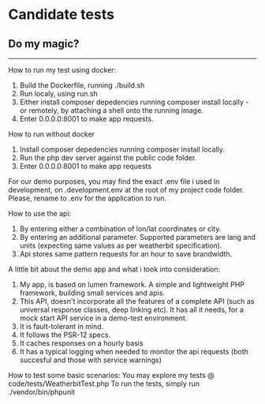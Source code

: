 # Candidate tests
## Do my magic?

-----------------------------------------------

How to run my test using docker:
1. Build the Dockerfile, running ./build.sh
2. Run localy, using run.sh
3. Either install composer depedencies running composer install locally - or remotely, by attaching a shell onto the running image.
4. Enter 0.0.0.0:8001 to make app requests.

How to run without docker
1. Install composer depedencies running composer install locally.
2. Run the php dev server against the public code folder.
3. Enter 0.0.0.0:8001 to make app requests

For our demo purposes, you may find the exact .env file i used in development, on .development.env at the root of my project code folder.
Please, rename to .env for the application to run.

How to use the api:
1. By entering either a combination of lon/lat coordinates or city.
2. By entering an additional parameter. Supported parameters are lang and units (expecting same values as per weatherbit specification).
3. Api stores same pattern requests for an hour to save brandwidth.


A little bit about the demo app and what i took into consideration:
1. My app, is based on lumen framework. A simple and lightweight PHP framework, building small services and apis.
2. This API, doesn't incorporate all the features of a complete API (such as universal response classes, deep linking etc). It has all it needs, for a mock start API service in a demo-test environment.
3. It is fault-tolerant in mind.
4. It follows the PSR-12 specs.
5. It caches responses on a hourly basis
6. It has a typical logging when needed to monitor the api requests (both succesful and those with service warnings)


How to test some basic scenarios:
You may explore my tests @ code/tests/WeatherbitTest.php
To run the tests, simply run ./vendor/bin/phpunit


